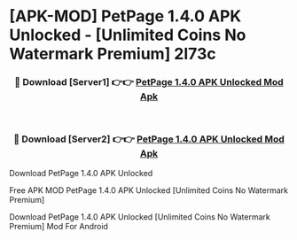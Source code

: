 # [APK-MOD] PetPage 1.4.0 APK Unlocked - [Unlimited Coins No Watermark Premium] 2l73c



<div align="center">
<h3>🔴 Download [Server1] 👉👉 <a href="https://momento.my/?title=PetPage_1.4.0_APK_Unlocked">PetPage 1.4.0 APK Unlocked Mod Apk</a></h3><br>

<h3>🔴 Download [Server2] 👉👉 <a href="https://momento.my/?title=PetPage_1.4.0_APK_Unlocked">PetPage 1.4.0 APK Unlocked Mod Apk</a></h3>
</div>



Download PetPage 1.4.0 APK Unlocked 

Free APK MOD PetPage 1.4.0 APK Unlocked [Unlimited Coins No Watermark Premium]

Download PetPage 1.4.0 APK Unlocked [Unlimited Coins No Watermark Premium] Mod For Android

